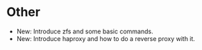 # Other

* New: Introduce zfs and some basic commands.
* New: Introduce haproxy and how to do a reverse proxy with it.